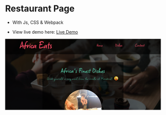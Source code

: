 # Restaurant Page
* With Js, CSS & Webpack

* View live demo here: [Live Demo](https://regan-mu.github.io/Library/)

![Screenshot](/Screenshot.png)